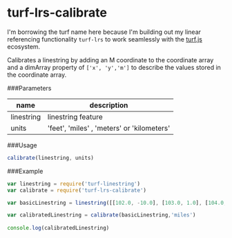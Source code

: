 turf-lrs-calibrate
===============

I'm borrowing the turf name here because I'm building out my linear referencing functionality `turf-lrs` to work seamlessly with the [turf.js](http://turfjs.org/) ecosystem.

Calibrates a linestring by adding an M coordinate to the coordinate array and a dimArray property of `['x',
'y','m']` to describe the values stored in the coordinate array.

###Parameters

|name|description|
|---|---|
|linestring|linestring feature|
|units|'feet', 'miles' , 'meters' or 'kilometers'|

###Usage

```js
calibrate(linestring, units)
```

###Example

```javascript
var linestring = require('turf-linestring')
var calibrate = require('turf-lrs-calibrate')

var basicLinestring = linestring([[102.0, -10.0], [103.0, 1.0], [104.0, 0.0], [130.0, 4.0]], {name: 'line 1', distance: 145})

var calibratedLinestring = calibrate(basicLinestring,'miles')
  
console.log(calibratedLinestring)
```